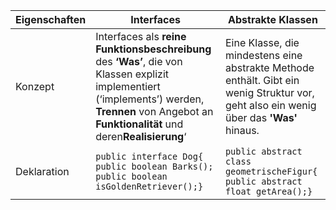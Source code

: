 | Eigenschaften  | Interfaces | Abstrakte Klassen |
| ------------- | ------------- | --------------- |
| Konzept  |  Interfaces als **reine Funktionsbeschreibung** des **‘Was’**, die von Klassen explizit implementiert (‘implements’) werden, **Trennen** von Angebot an **Funktionalität** und deren**Realisierung**‘  | Eine Klasse, die mindestens eine abstrakte Methode enthält. Gibt ein wenig Struktur vor, geht also ein wenig über das **'Was'** hinaus. |
| Deklaration | `public interface Dog{ public boolean Barks(); public boolean isGoldenRetriever();} ` | `public abstract class geometrischeFigur{	public abstract float getArea();} `|
  
